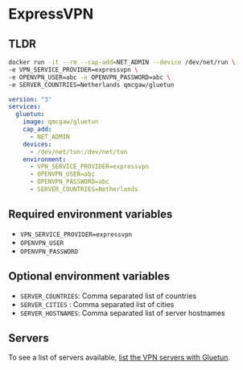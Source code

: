 # ExpressVPN

## TLDR

```sh
docker run -it --rm --cap-add=NET_ADMIN --device /dev/net/run \
-e VPN_SERVICE_PROVIDER=expressvpn \
-e OPENVPN_USER=abc -e OPENVPN_PASSWORD=abc \
-e SERVER_COUNTRIES=Netherlands qmcgaw/gluetun
```

```yml
version: "3"
services:
  gluetun:
    image: qmcgaw/gluetun
    cap_add:
      - NET_ADMIN
    devices:
      - /dev/net/tun:/dev/net/tun
    environment:
      - VPN_SERVICE_PROVIDER=expressvpn
      - OPENVPN_USER=abc
      - OPENVPN_PASSWORD=abc
      - SERVER_COUNTRIES=Netherlands
```

## Required environment variables

- `VPN_SERVICE_PROVIDER=expressvpn`
- `OPENVPN_USER`
- `OPENVPN_PASSWORD`

## Optional environment variables

- `SERVER_COUNTRIES`: Comma separated list of countries
- `SERVER_CITIES` : Comma separated list of cities
- `SERVER_HOSTNAMES`: Comma separated list of server hostnames

## Servers

To see a list of servers available, [list the VPN servers with Gluetun](../servers.md#list-of-vpn-servers).
